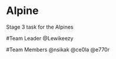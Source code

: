 # Alpine
Stage 3 task for the Alpines

#Team Leader
@Lewikeezy

#Team Members
@nsikak
@ce0la
@e770r
